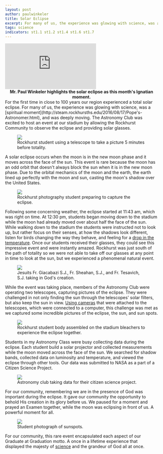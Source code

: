 ```yaml
---
layout: post
author: paulwinkeler
title: Solar Eclipse
excerpt: For many of us, the experience was glowing with science, was a spiritual moment, and was deeply moving. 
tags: science
indicators: st1.1 st1.2 st1.4 st1.6 st1.7 
---
```


<div class="embed-container">
<iframe src="https://www.youtube.com/embed/ZmcNekdXiyg" frameborder="0" allowfullscreen></iframe>
</div>
<b>
<center>Mr. Paul Winkeler highlights the solar eclipse as this month's Ignatian moment.</center>
</b>
For the first time in close to 100 years our region experienced a total solar eclipse.  For many of us, the experience was glowing with science, was a [spiritual moment](http://steam.rockhursths.edu/2016/08/17/Pope's-Astronomer.html), and was deeply moving.  The Astronomy Club was excited to host an event at our stadium by allowing the Rockhurst Community to observe the eclipse and providing solar glasses.  

<div class="flex-wrapper">
  <figure>
    <img src="{{ site.baseurl }}/img/eclipse-1.jpg">
    <figcaption>Rockhurst student using a telescope to take a picture 5 minutes before totality.</figcaption>
  </figure>
</div>
  
A solar eclipse occurs when the moon is in the new moon phase and it moves across the face of the sun. This event is rare because the moon has an odd orbit that doesn't always block the sun when it is in the new moon phase. Due to the orbital mechanics of the moon and the earth, the earth lined up perfectly with the moon and sun, casting the moon's shadow over the United States. 

<div class="flex-wrapper">
  <figure>
    <img src="{{ site.baseurl }}/img/eclipse-6.jpg">
    <figcaption>Rockhurst photography student preparing to capture the eclipse.</figcaption>
  </figure>
</div>   

Following some concerning weather, the eclipse started at 11:43 am, which was right on time. At 12:30 pm, students began moving down to the stadium while the moon had already moved over about half the face of the sun.  While walking down to the stadium the students were instructed not to look up, but rather focus on their senses, at how the shadows look different, listen for birds changing the way they behave, and feeling for a [drop in the temperature](http://rhswx.rockhursths.edu/). Once our students received their glasses, they could see this impressive event and were instantly amazed.  Rockhurst was just south of the path of totality so we were not able to take off our glasses at any point in time to look at the sun, but we experienced a phenomenal natural event.  

<div class="flex-wrapper">
  <figure>
    <img src="{{ site.baseurl }}/img/eclipse-4.jpg">
    <figcaption>Jesuits Fr. Giacabazi S.J., Fr. Sheahan, S.J., and Fr. Tesavich, S.J. taking in God's creation.</figcaption>
  </figure>
</div>

While the event was taking place, members of the Astronomy Club were operating two telescopes, capturing pictures of the eclipse.  They were challenged in not only finding the sun through the telescopes' solar filters, but also keep the sun in view.  [Using cameras](http://steam.rockhursths.edu/2015/10/13/Astrophotography-A-Blending-of-Art-and-Science.html) that were attached to the telescopes, which were connected to a computer, this challenge was met as we captured some incredible pictures of the eclipse, the sun, and sun spots.

<div class="flex-wrapper">
  <figure>
    <img src="{{ site.baseurl }}/img/eclipse-3.jpg">
    <figcaption>Rockhurst student body assembled on the stadium bleachers to experience the eclipse together.</figcaption>
  </figure>
</div>
  

Students in my Astronomy Class were busy collecting data during the eclipse.  Each student build a solar projector and collected measurements while the moon moved across the face of the sun.  We searched for shadow bands, collected data on luminosity and temperature, and viewed the eclipse through other tools.  Our data was submitted to NASA as a part of a Citizen Science Project.

<div class="flex-wrapper">
  <figure>
    <img src="{{ site.baseurl }}/img/eclipse-5.jpg">
    <figcaption>Astronomy club taking data for their citizen science project.</figcaption>
  </figure>
</div>


For our community, remembering we are in the presence of God was important during the eclipse.  It gave our community the opportunity to behold His creation in its glory before us.  We paused for a moment and prayed an Examen together, while the moon was eclipsing in front of us.  A powerful moment for all. 

<div class="flex-wrapper">
  <figure>
    <img src="{{ site.baseurl }}/img/eclipse-2.jpg">
    <figcaption>Student photograph of sunspots.</figcaption>
  </figure>
</div>

For our community, this rare event encapsulated each aspect of our Graduate at Graduation motto.  A once in a lifetime experience that displayed the majesty of [science](http://steam.rockhursths.edu/2017/03/05/Science-Department-is-blasting-off.html) and the grandeur of God all at once.  
